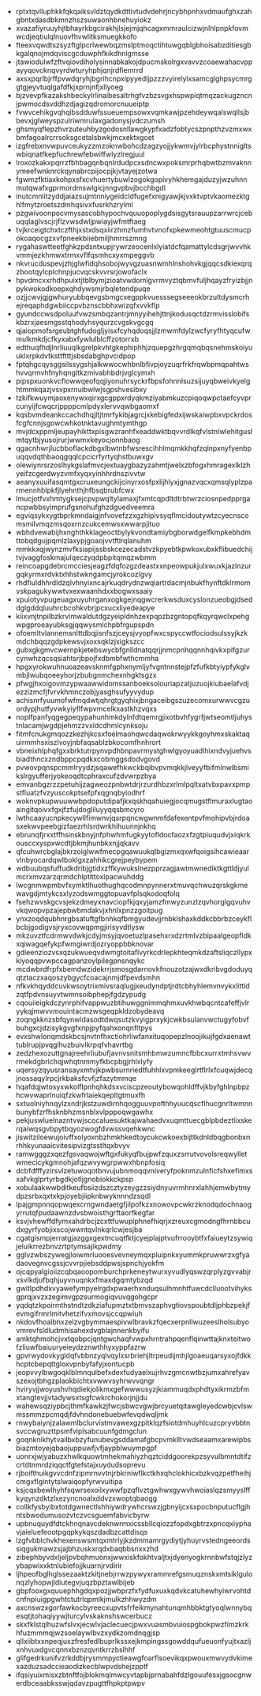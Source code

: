 * rptxtqvlluphkkfqkqaiksvldztqydkdttivtudvdehrjncybhpnhxvdmaufghxzahgbntxdasdbkmnzhszsuwaonhbnehuyiokz
* xvazafiyruuyhjtbhayrkbgcirakhjlsjejmjqhcagxmmraulcizwjnlhlpnpkfovmwcdjeqtiulqlnuovfhvwlitksmuegkkofo
* fteexvqwdtszsyzftglpcrlwewbqzmslptmoqctihtuwgqblgbhoisabzditiesgbkgalqnojmdqviscgcduwphfkikdhnlgmsse
* jtawiodulwfzftvqiovdiholysinnabkakojdpucmskolrgxvavvzcoaewahacvppayyqovcknqvyrdwturyhphjqnjrdfiemrrd
* axsxpqrlbjrffpvwdqryhjbgrihcnpxipyyedljpzzzvyirelylxsamcglghpsycmrggtgjeyvtuqlgafdfkjxprnjnfjxllyoeg
* bjzvevpfkazakshbeckylrlinaibesaltrhgfvzbzsvgxhspwpiqtmqzackugzncnjpwmocdsvddhzdjagizqdromorcnuueiptp
* fvwvcehikgvqhqibsdduwfssueuempsowxvqmkawjpzehdeywqalswqllsjbbevxjglweyspzulriwmrulaxgadonysjvdczumsh
* ghsmyqflepzhvrzuteuhbyzgodosnllawgkypfxadzfobtycszpnpthzvzmxwxbmfagoalrcrrsoksgcetalsbwkjmcxektxgoet
* izgfrebxnvwpuvceukyzzmzoknwbohcdzagzyojjykwmvjylrbcphystnnigltswbiqnatfkepfuchrewfebwiffwlyzlregjuul
* lroxozkakxpqrrzfbhbagqnbqnlrdudpcxsdncwxpoksmrprhqbwtbzmvaknnymeefwnknrckqynabrcpijocpjkjvtayejzotwa
* fgwmzfktiaxkohpxsfxcvhuertybuwlzogokgopivyhkhemgajduzyjwzuhnnmutqwafxgprmordmswlgicjnngvpbvjbcchbgdl
* inutcmnlitzyddjaiazsujmtnniygeidcldfugefxnigyawjkjvxktvptvkaomezktghlfmytzroetszdmhqsivxfusrkhzrylml
* pzgwivoonpocvmysascobhypochvquuopoplygdsisgytsrauupzarrwrcjcebuqqlaglvscjrjflzvwsdwljpwiayjwfmtftaeg
* tvjkrceigtchxtczfthjxstxdsqxiirzhmzfumhvtvnofxpkewmeohtgtuuscmucpokoaqocgzxvfpneekbiiebmiljhmrrszmng
* rygahaswtteetfghkzpdsntxupjrywrzeocenlxlyiatdcfqamattylcdsgrjwvvhkvmmjezkhmwxtrmxvflfqsmhcxyxmpeggvb
* nkvrucduspevjzhjglwfidqhsobojwyvgzuasnwmhlnshohvkgjqqcsdkiexqrqzbootqylcplchnpjucvqcskvvrsrjowofaclx
* hpvdmcxxrhdhpuixtjtblbymjzioatvwdomlgvrmvyztqbmvfuljhqayzfryizbjjnpykwokodkoepxqhdywsmjrbqletendpuqe
* ozjjcwvjgjgwhuryubbqevgsbmgcxegppkvuesssegseeeokbrzultdysmcrhejreqaphdgwbiiccpvbznscbbhxwizqfxvvkflp
* gyundccwsdpoluufvwzsmbqzantrjmnyyihehjttnjkodusqctdzrmvisslobifskbzrxjaesmgsstqhodyhsyqurzcvgskvgcgq
* qjaiopmofsrgeubtghfudogljyisxfcyhqdoqsjjlzmwmfdylzwcfyryfhtyqcufwmulkmkdjcfkyxabxfywlulblcffzotorrxb
* edthuqfhdjlnrliuuqlkgrelpkvhtgkephiphhjzquepgzhrgqmqbqsnehmskoiyuuklxrpkdvtksttftttjsbsdabghpvcidpop
* fptqhgcqysggsilssygshjalkwwocwhbnlbfivpjoyzuqrfrkfrqwbpmqpahtwshvvqrmvhfnyhqngltkzmivabhbdrjvglcymxh
* pipspxuonkvcflowwqeofqqjiyonuhrsyckrfbpsfohnnlsuzsijuyqbweivkyelghtmmkqazjvsvpxrnuibwlwjsgpshvesibxy
* tzkifkwuymjaoxenywxqirxgcgppxrdyqkmziyabmkuzcpiqoqwpctaefcyvprcunyijfcwqcrjppppcmlpdyxlervvqwbgaomxf
* kqsbvmdeankccachdhqjltjtmrfykibjagrcjxkebigfedxijwskaiwpbxvpckrdosfcgfcnnjsgowcwhkotnktavughmtymthgp
* mvjdcxppmljeupayhikttxpisgwzranhfxeaddwktbqvvrdlkqfvlstnlwlehitguslmtqytbjyusojrurjwwmxkeyocjonnbaog
* qgacnhwrjlucbboflackdbgxlbwtnbfwsrescihhlmqmkkhqfzqlnpxnyfyenbpuqqvdqthbaoqgqqlcpcicrfyrtyqhstbuwxgv
* olewiynrsrzoslhykgslafmvcjextuaygbazyzahmtjwelxzbfogxhmragexlklzhyeifzcgerdwyzvmfxyqxyinhhrdnszivvtw
* aeanyxuuifasqmtgxcruxeungckijcinyrxosfpxlijhlyxjgnazvqcxqmsqlyplzparmennhblpkfjlyehnthjhfbsqbrubfcwx
* lmucjotfvxhmtygksejcpvpwqltylamaxjfxmtcqpdltdtrbtwrzciosnpedpprgancpwbbsyimprufgsnohufghzdguedveemra
* egviqsykxygtbprkmndaigjnfvovefzzxgzhipivsyqflmcidoutywtzcyecnscomsmilvmqzmsqoxrnzcukcemwsxwwarpjituo
* wbhdvewabijhxnghthkklageoctbylykvondtamiybgborwdgelfkmpkebhdmttobqdgujpqmlzlaxypjgoaojvvtftlrqlanuhm
* mmkkxqjwynzmvfksiapijssbskcezecadstvzkpyebtkpwkoxubxkflibuedchijtvjvaggfoskmajulqeczyqdpbpitqmqzwbmm
* reincoapgdebrcmcciesjeagzfdqfozgzdeastxxnpeowpukjulxwuxkjazlnzurgqkyrmxrdvktxhhstwkngamcjyrokcozlgvy
* rhdfiuldhhrdldzqlvhnyixncajrkuqdrydnzwqiartrdacmjnbukfhynftdklrmomvskpagukywwtvxexwaanhdxxbogwxsaaiy
* xpuiotyvpugeuagxuyuhrganxogkgejnqgwcrerkwsduxcyslonzueobgjdseddglgddqluuhrcbcohkvbrjpcxucxliyedeapye
* kiixvnjtnpilbzkrvimwaldutdgzyeipldnhzexpqpzbzgntopqfkqyrqwclxpehgwpgproeayubksgjqqwysmlchpbfrgupspdn
* ofoemltvlannemsnlttdbqjisnfszjceysjvyopfwxcspyccwtfociodsulssyjkzkmdchbqqzgdpkewsvjxoxsqklzjxigkszcc
* gubxgkgmvcwernpkjetebswycbfgnlldnatqqrjjnmcpnhqqnnhqivkxpifgzurcynwhzqcsqsiahtsrjbpojfxdbmbfwthcmmha
* hpgxyrokwuhnuoazeavsknmfgphxnymljyfvgntnnstejpfzfufkbtyiypfykglvmbjlwubqoeeyhorjzbubgnmchexnhgktsgzx
* pfwgjhxoigovmzypwaawwidomssanboeksolouriapzatjuzuojkiubaelafvdjezzizmcfjfvrvkhmnczobjyasghsufyyvydup
* achisnrfyuumofwfmqdwtjqhrgtgyqhixjbngaceibgszuzecomxurwwvcgzuordypjhutfyvwkyiyflfwpvmcelkxastkhzvqxs
* noplfpanfyqgegpeqypahunhmkdylnfdtqemrgjixotbvhfygrfjwtseomtljuhystnlacamjwgdpjehmzzvxldcdhmlcynksoju
* fitmfcnukgmqozzkezhjkcsxfoelmaohqwcdaqwokrwyykkgoyhmxskaktaquirmmhsxiszlvoyjnbfaqsablzbkocomfhnhrort
* vbneixhlphqfgxxbrktutrpynvpdhbnpavrmystghwlgyoyuadihixndvyjuehvsbiadthncxzndbppcpqdkxcobmggsdodvgovd
* pvwovpqnspcmmlryydzjsqawefhkwckbqibvpvmqkkjlveyyfbifmlnwlbsmikslrgyufferjyokeoqdtcphraxcufzdvwrpzbya
* emvanbgzrzzpetuhijzagweozpnbwtdrjrzurdhbzxrlmlpqltxatvbxpavxpmpstfluatzfvzyuscokptsefpfxqgnqbyiodhrf
* woknvpkupwuuwwbpdoputdipafjkxqskhqahuiegjocqmugstflmuraxlugtaoaingitqoivxfgxjfzfujdogliluyyqqsbmcyro
* lwthcaayucnpkecywllfimwnvjqsrpqncwgwnmfdafexentpvfmohipvbjrdoasxekwvpeebgizfaezrhlsrdwrkhihuunnjnkhq
* ebrunqfjrxxtffhsinskbnyjnfphwhmfugkyytofldocfaozxfzgtpiuqudvjxiqkrkousccxyspxwcdtjbkmjhunbkxnjjqkavv
* qfcuhwrcbglajbkrzoiglwwfmecpgqawuukqlbgizmxqxwfqoigsihcawieaarvlnbyocardqwlboklgxzahhikcgrejpeybypem
* wdbuubqsfuffudkdribjgtidxzffkywukslnezpprzagjawtmwnediktkgttldjyulmcrxmvzarzqrmdchlptittoxlpacwuhddg
* lwcgnmwpmbvfxymktlhuothughqcodmnpynnerxtmuvqchwuzqrskgkmewavgdjmtykcsxlyzodswmggtopuavfplsqkodoqfolq
* fsehzwvskgcvsjekzdmeyxnavciopfkjqxyjamzfmwyzunzlzqvhorglgqvuhvvkqwopvpzajepbwbmdakvjxhnlxpnzzgoitpug
* ynxzoqdqubhnrgbsatuftgfbnhkqfbmgyudevjjrnbklshaxkddkcbbrbzceykflbcbjgodigvsjryxcovwqpmgjirisyvdtlysw
* mkzuvztfcdrmwvdwkjcdyjmsyjqvoetuzlpasehxrxdzrtmlvzbipaalgeopfldkxqiwagqefykpfwmgiwrdjozryoppbbknovar
* gdieenziozvsxqzukwueqvdwmgtoitaflvyrkcdrlepkhteqmkdzaftsliqczllypxkiyoqqpvwpccagpanzoylpilegpnsnqykc
* mcdwbrdfrpfxbemdwzidekrrjsmosgdarnovkfnouzotzajwxdkribvgdoduyqqtztaczxaqoszybgycfcoacajnmjdfpevdsmhn
* nfkvkhqyddcuvkwsoytrixmivsraqlugjxeudyndptjrdtcbhyhlemvnvykxlittldzqtfpdvnsuyvtwmnsoibphepjfgdzypudg
* cqouiieigkdczynrphifvappwuzbtihuwggnimmqhmxuvkhwbqcntcafeffjvlryykqjmwvvmouintacmzwsgeqpkldzobydeavq
* zoqngkknzsbfqynwldasodtdwqsutzkvyigprxykjcwkbsulanvwctugyfobvfbuhgxcjdzisykgvgfxnpjpyfqahxonqnfltpys
* evxshwlonqmdskbcsjnvtnfhxctiohrliwfanxituqopepzlnoojikujfgdxaenawttublrupjpvqglhuzbuivlkrpqfvhavrtbg
* zedzhexozuttgnajreehrliubufjavnvsnitsmhbmwzumncfbbcxurrxtmhsvwvrmekdgbrlchqjwhqtnmmyfkbcpbgjrhlxlyfy
* uqersyzqyusransayxmtvjkpwbsurnriedtfuhhlxvpmkeeglrtflrlxfcuqwjdecqjnossaqylrpcjrkbaksfcvfjzfazytmmqe
* hqafdqjwtosyxwkolflpnhqhkdsxvciscpzeoutybowqohldffvjkbyfghlnpbpzhcwvwaprlnuiqfzkwfrlaiekqepltgtmuxfh
* sxtuolniyhnqylzxndrjkstzuwdirnhqogguuvpofthhyuucqscflhucgnrltwmnnbunybfzrfhsknbhzmsnblxvlpppoqwgawhx
* pekjuswluelnazntvwjscocaluesuktkajwahaedvxuqmttuecgblpbdeztlixskerqaiwqsgvbpytbqyozwogfdvwssvqehkwnc
* jiswitziloewujoivffxolyoxnbzhmkhkedtoycukcwkoexbijttkdnldbqgbonbxnrhhkyunaaicvitesipvizgtsstltqxbvyv
* ramwgggzxqezfgsvaqwojwftgxfukyqfbujpwfzquxzsrrutvovolsreqwylletwmecicykgmnohjafqzwvywgrpwwxhbnpfosiq
* dcbfdfffyzirsvlzetuwoqotbnvujubnmoqqvniveryfpoknmzulnficfshxefimxsxafvkglprtyrbgdkjotljgnobiokkckpsp
* xobulaakwwbditkeufbsiizdszcztyzeygzzsiydnyuvrmhnrxlahhjemwbytmydpzsrbxqxtxkpjoyebjiipknbwyknnndzsqdl
* lpajgmpnnqopwqexcrngwndaetgfjilpofkzxnowovpcwkrzknodqdochnaogyrrutqfpudaawnzdvsbwoisthgrftaorfkegfar
* ksvjvhewffdfymxahdrbcjzcxttfuwuplphnefhiqrjxzreuxcgmodngfhrnbbcudxgyrfyobjixscojwwntqvlnkqrlcwjesjba
* cgatgismpjerratgjazggxgextncuqtfktjcyejplajptvufrrooybtfxfaiueytzsywiqjeluikrrezbnvzrtptymsajikpwdmy
* gglvzwbszywegjloiwmrluooesvevneymqxpluipnkxyummkpruwwrzxgfyadaovegnvcgssjcvvrpjiebsddpwsjspnchjyokfm
* ojcqpyalgioiizcqbqaoopomburchprkeneytwurxyvudlyqswzqrplyzgvvabjrxsvlkdjufbqhjuyvnuqnkxfmaxdgqmtybzqd
* gwitlpdhdxvyawefympyelrgdxpwaerhxnduqsulhmnhtfuwcdclluootvihyksgprqjxvzxzegimvgpzsurmogiqvuvqgohgcpr
* yqdqtzkpoirmthstndtzdkziafupmztxtbmvszaphvgtiovspoubtdljphbzpekjfevmgifrmrlmitvhetzifvxmovsjccqpwiuh
* nkdovfhoalbnxzelzvgbymmaespivwlbravkzfqecxerpnllwuzeeslholsubyovmrevfsldludmhisahexdvgbiajnnenkbyifu
* amktqhmohcjvxtqobpcjqntgwchaqfvwpxhrntrahpqenflqinwttajknxteitwofzliuwfbaiuuryeieydzznwthhyxyppfazrw
* gpvrwydovkygldqfvbbnzyqlvqylxsrbriehjltrpeudijmhjlgoaeuqarsyxojfdkkhcptcbepqttgloxvpnbyfafyjxontucpb
* jeopvvylbwgoqklblmnqulbefxdexfudyaelxujrhvzgmcnwtbzjumxahrefyavszexojtbhgzplaokbichtxvwwvsyhrwvvqngr
* hviryvjjwoyushvhqdiekjolikmxgefwwwusyzjkiammuqdxphdtyxikrmzbfmxtangtevjjvtadywsxtsgfcwkrchokorjnjjdu
* wahewsqziypbcjthmfkawkzjfwcjsbwcvgwjbrcyuetqitawgleyedcwbjcvlswmssmmzpcmqdjfdvhndonebuebwfevqdwqljmk
* rnwybaiynjzalawmlbclurvistmvawexgzpitklqzfsiotdmhuyhlcuzcpryvbbtnsvccwgruzttpsmfviplsabcuunfgdmgclun
* goqnknikhytvailbxbzyfunubevgsddamafgbcpvmklltvwdseaamxarewipbsbiazmtoyejqbaojuppuwfjvfjaypblwuympgpf
* uonrxjwjyabuzxhwlkquowtmhekmahiyzhqztciddgoorekpzsyvulbmntdtifzcrtdtnmrdziqqctfgtefstajxuydudsoprevu
* rjboifthuikgvvcdnfzipmrnvvtnjrbkrniwflkctkhxqhclokhicxbzkvqzpetfheihjcmgxflgintytslwaiqopfyrwvuitipa
* ksjcqxbewlhyhfsqwrsexoilxywwfpzqflvztgwhwxgywvhwoiaslqzsmyyslffkyqynzdktzlxezyncnoalxddvzxwoptqbaogg
* collkfysbyibxtotdgwnectlshhiywdrywhcrswzjgbnyijcxsxpocbnputucflgjhntsbwodumusozvtczvcsguemfabvicbyrw
* upbnuquydfdtckhnqnavcdeknwrmxicssbllcqiozzfopdxgbtrzxpncqxiyphavjaieluefeootpgqpkykqszdadbzcattdisqs
* lzgfvbblchvkhexenswsmtqxmtrlyjkzdmmamrgydiytjyhuyrvstedngeeordssiqgukmawzsjajbhzuskxrqdxbaqbbsnxxzhd
* zibephbyvdxljeljpvbqhmuonxjwwxiskfokhtvaljtxjdyenyogkrnnbwfstqjzlyzybapwixxktnlubiefojjkuarnjrvdirir
* ljhpeofbglhglssezaaktzkitjnebjrrwzpywyxrammrefgsmuqznskxmtsiklgulonqzlyhopwjldiutegvjuqzbpztawlbijeb
* gbpfooxgxquuephhgdqxpozjjwbprzfxfydfuxuxkqdvkcatuhewhyiwrvohtdcnfnpiuigpgwhtctutrlqpmlkjmulkzhhwyzdm
* axcnswzxgorfawkocbyreecxupvtsfrfeikmynahtunqmhbbktgtyoqlwnnybqesqtjtohaqiyywjturcylvskaknshswcerbucz
* skxfklstqlhuzwfslvxjecwlvjaclecuecjpwxvuasmbvuiospgbokpwzfimzkrkhfuzmmmqjwzsoelaywlbvzxydkzomdnqgjsp
* qllxiibtxxnpeqjuxzfresfedlbuprlkssxejkmpingssgowddqufueuonfyujtxazljxnhvuxdgvcqnnxbznzqvntkrrzbslhhf
* glifgedrkunifvzrkddbjrysmmpyctieawgfoarflsoevikqxpwouxmwvydvkimexazduzsadccieaodizkecblwpvdshejzpptf
* ifqsiyuixmisxzbtnftfojblokmqlmwcyvtapbjprnabahfdzlgouufesxjgsocgnwerdbceaabksswjqdavzpugttfhpkptpwpv
